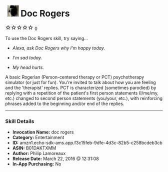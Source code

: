 # &nbsp;<img src="skill_icon" alt="Doc Rogers icon" width="36"> Doc Rogers
![0 stars](../../images/ic_star_border_black_18dp_1x.png)![0 stars](../../images/ic_star_border_black_18dp_1x.png)![0 stars](../../images/ic_star_border_black_18dp_1x.png)![0 stars](../../images/ic_star_border_black_18dp_1x.png)![0 stars](../../images/ic_star_border_black_18dp_1x.png) 0

To use the Doc Rogers skill, try saying...

* *Alexa, ask Doc Rogers why I'm happy today.*

* *I'm sad today.*

* *My head hurts.*

A basic Rogerian (Person-centered therapy or PCT) psychotherapy simulator (or just for fun).  You're invited to talk about how you are feeling and the 'therapist' replies.  PCT is characterized (sometimes parodied) by replying with a repetition of the patient's first person statements (I/me/my, etc.) changed to second person statements (you/your, etc.), with reinforcing phrases added to the beginning and/or end of the replies.

***

### Skill Details

* **Invocation Name:** doc rogers
* **Category:** Entertainment
* **ID:** amzn1.echo-sdk-ams.app.f3c15feb-9dfe-4d3c-82b5-c258bcdeb3cb
* **ASIN:** B01DAKTXMM
* **Author:** Philip Lamoreaux
* **Release Date:** March 22, 2016 @ 12:31:08
* **In-App Purchasing:** No
